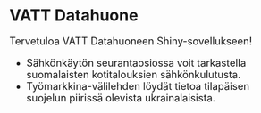 # VATT Datahuone

<font size="4"> 
Tervetuloa VATT Datahuoneen Shiny-sovellukseen! 

- Sähkönkäytön seurantaosiossa voit tarkastella suomalaisten kotitalouksien sähkönkulutusta. 
- Työmarkkina-välilehden löydät tietoa tilapäisen suojelun piirissä olevista ukrainalaisista. 
</font> 

